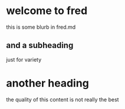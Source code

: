 # welcome to fred # 

this is some blurb in fred.md

## and a subheading ##

just for variety

# another heading #

the quality of this content is not really the best
